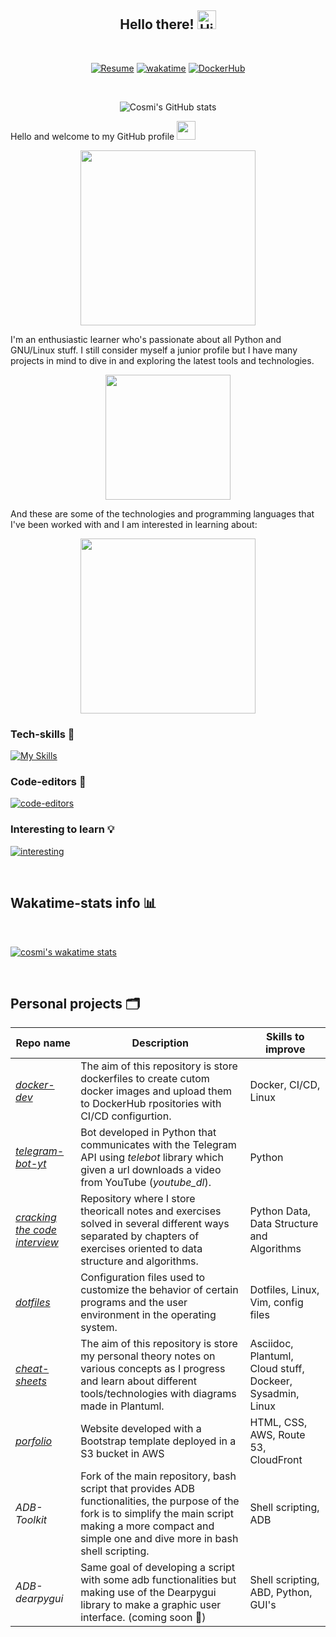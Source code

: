 
<div align="center">
<h2> Hello there! <img src='https://qpluspicture.oss-cn-beijing.aliyuncs.com/6LjjQA/Hi.gif' alt='Hi' width="30"/></h2>
</div>

<br>
<div align="center">

[![Resume](https://img.shields.io/badge/Website-Porfolio-orange)](http://cnicolau.com)
[![wakatime](https://wakatime.com/badge/user/5e7e21d4-152f-41d6-bf86-d6c288282185.svg)](https://wakatime.com/@5e7e21d4-152f-41d6-bf86-d6c288282185)
[![DockerHub](https://img.shields.io/badge/Docker-DockerHub-green)](http://cnicolau.com)

</div>
<br>

<div align="center">

![Cosmi's GitHub stats](https://github-readme-stats.vercel.app/api?username=cosmi310599&show_icons=true&theme=monokai)

</div>

Hello and welcome to my GitHub profile <img src="https://cultofthepartyparrot.com/parrots/hd/laptop_parrot.gif" width="30" height="30"/>

<p><center><img src="https://media.tenor.com/41I-iMyClCgAAAAd/programmer-programming.gif" width=280"></center></p>

I'm an enthusiastic learner who's passionate about all Python and GNU/Linux stuff. I still consider myself a junior profile but I have many projects in mind to dive in and exploring the latest tools and technologies.

<p><center><img src="https://media.tenor.com/y1yKziqaf50AAAAd/nice.gif" width=200"></center></p>


And these are some of the technologies and programming languages that I've been worked with and I am interested in learning about:

<p><center><img src="https://media.tenor.com/enLBClxEcWMAAAAC/spongebob-technology.gif" width=280"></center></p>

### Tech-skills 🦾

[![My Skills](https://skillicons.dev/icons?i=ansible,aws,git,gitlab,bash,linux,py,docker,postgres,powershell,md,mysql,raspberrypi)](https://skillicons.dev)


### Code-editors 📝

[![code-editors](https://skillicons.dev/icons?i=vim,vscode,neovim)](https://skillicons.dev)

### Interesting to learn 💡

[![interesting](https://skillicons.dev/icons?i=golang,flask,gcp,kubernetes,tensorflow)](https://skillicons.dev)


<br>

## Wakatime-stats info 📊

<br>

[![cosmi's wakatime stats](https://github-readme-stats.vercel.app/api/wakatime?username=csm3100599&layout=compact&bg_color=2D3748&title_color=CCDBE4&icon_color=2F855A&text_color=ffffff&custom_title=Wakapi%20Week%20Stats&hide=other,text,restructuredtext)](https://github.com/anuraghazra/github-readme-stats)


<br>

## Personal projects 🗂️

| Repo name    | Description | Skills to improve | 
| ----------- | ----------- | ----------- |
| [*docker-dev*](https://github.com/cosmi310599/docker-dev)   | The aim of this repository is store dockerfiles to create cutom docker images and upload them to DockerHub rpositories with CI/CD configurtion.  |   Docker, CI/CD, Linux           |
| [*telegram-bot-yt*](https://github.com/cosmi310599/telegram-bot-yt)   | Bot developed in Python that communicates with the Telegram API using _telebot_ library which given a url downloads a video from YouTube (_youtube_dl_).       |      Python         |
| [*cracking the code interview*](https://github.com/cosmi310599/cracking-the-code-interview-py)  | Repository where I store theoricall notes and exercises solved in several different ways separated by chapters of exercises oriented to data structure and algorithms.  |  Python Data, Data Structure and Algorithms  |
| [*dotfiles*](https://github.com/cosmi310599/dotfiles)  | Configuration files used to customize the behavior of certain programs and the user environment in the operating system.  | Dotfiles, Linux, Vim, config files  |
| [*cheat-sheets*](https://github.com/cosmi310599/cheat-sheets) | The aim of this repository is store my personal theory notes on various concepts as I progress and learn about different tools/technologies with diagrams made in Plantuml.  |  Asciidoc, Plantuml, Cloud stuff, Dockeer, Sysadmin, Linux|
|  [*porfolio*](https://github.com/cosmi310599/portfolio) | Website developed with a Bootstrap template deployed in a S3 bucket in AWS  | HTML, CSS, AWS, Route 53, CloudFront |
| *ADB-Toolkit*  | Fork of the main repository, bash script that provides ADB functionalities, the purpose of the fork is to simplify the main script making a more compact and simple one and dive more in bash shell scripting.  | Shell scripting, ADB  |
| *ADB-dearpygui* |  Same goal of developing a script with some adb functionalities but making use of the Dearpygui library to make a graphic user interface. (coming soon 👀) | Shell scripting, ABD, Python, GUI's  |